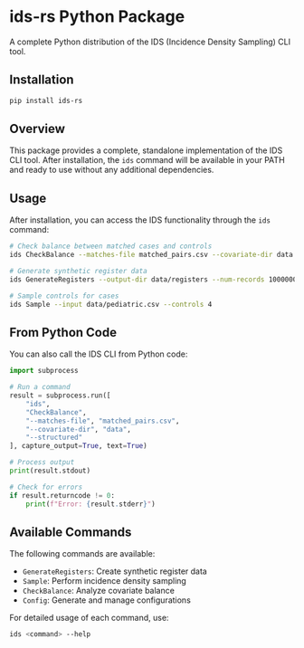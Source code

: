 # ids-rs Python Package

A complete Python distribution of the IDS (Incidence Density Sampling) CLI tool.

## Installation

```bash
pip install ids-rs
```

## Overview

This package provides a complete, standalone implementation of the IDS CLI tool. After installation, the `ids` command will be available in your PATH and ready to use without any additional dependencies.

## Usage

After installation, you can access the IDS functionality through the `ids` command:

```bash
# Check balance between matched cases and controls
ids CheckBalance --matches-file matched_pairs.csv --covariate-dir data --structured

# Generate synthetic register data
ids GenerateRegisters --output-dir data/registers --num-records 1000000

# Sample controls for cases
ids Sample --input data/pediatric.csv --controls 4
```

## From Python Code

You can also call the IDS CLI from Python code:

```python
import subprocess

# Run a command
result = subprocess.run([
    "ids", 
    "CheckBalance", 
    "--matches-file", "matched_pairs.csv", 
    "--covariate-dir", "data", 
    "--structured"
], capture_output=True, text=True)

# Process output
print(result.stdout)

# Check for errors
if result.returncode != 0:
    print(f"Error: {result.stderr}")
```

## Available Commands

The following commands are available:

- `GenerateRegisters`: Create synthetic register data
- `Sample`: Perform incidence density sampling
- `CheckBalance`: Analyze covariate balance
- `Config`: Generate and manage configurations

For detailed usage of each command, use:

```bash
ids <command> --help
```
